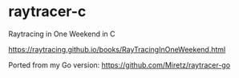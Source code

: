# raytracer-c

Raytracing in One Weekend in C

https://raytracing.github.io/books/RayTracingInOneWeekend.html

Ported from my Go version: https://github.com/Miretz/raytracer-go